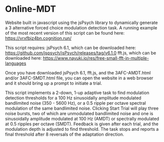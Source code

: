 # Online-MDT
Website built in javascript using the jsPsych library to dynamically generate a 3 alternative forced choice modulation detection task.
A running example of the most recent version of this script can be found here: https://vrxfbjz4bn.cognition.run/

This script requires:
jsPsych 6.1, which can be downloaded here: https://github.com/jspsych/jsPsych/releases/tag/v6.1.0
fft.js, which can be downloaded here: https://www.nayuki.io/res/free-small-fft-in-multiple-languages

Once you have downloaded jsPsych 6.1, fft.js, and the 3AFC-AMDT.html and/or 3AFC-SMDT.html file, you can open the website in a web browser and it should bring up a prompt to initiate a trial.

This script implements a 2-down, 1-up adaptive task to find modulation detection thresholds for a 100 Hz sinusoidally amplitude modulated bandlimited noise (350 - 5600 Hz), or a 0.5 ripple per octave spectral modulation of the same bandlimited noise. Clicking Start Trial will play three noise bursts, two of which are unmodulated bandlimited noise and one is sinusoidally amplitude modulated at 100 Hz (AMDT) or spectrally modulated at 0.5 ripples per octave (SMDT). Feedback is given after each trial, and the modulation depth is adjusted to find threshold. The task stops and reports a final threshold after 8 reversals of the adaptation direction.

